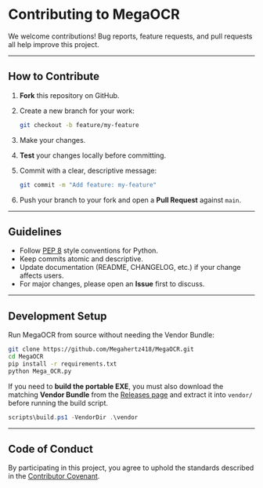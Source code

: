 # Contributing to MegaOCR

We welcome contributions!
Bug reports, feature requests, and pull requests all help improve this project.

---

## How to Contribute

1. **Fork** this repository on GitHub.

2. Create a new branch for your work:

   ```bash
   git checkout -b feature/my-feature
   ```

3. Make your changes.

4. **Test** your changes locally before committing.

5. Commit with a clear, descriptive message:

   ```bash
   git commit -m "Add feature: my-feature"
   ```

6. Push your branch to your fork and open a **Pull Request** against `main`.

---

## Guidelines

* Follow [PEP 8](https://peps.python.org/pep-0008/) style conventions for Python.
* Keep commits atomic and descriptive.
* Update documentation (README, CHANGELOG, etc.) if your change affects users.
* For major changes, please open an **Issue** first to discuss.

---

## Development Setup

Run MegaOCR from source without needing the Vendor Bundle:

```bash
git clone https://github.com/Megahertz418/MegaOCR.git
cd MegaOCR
pip install -r requirements.txt
python Mega_OCR.py
```

If you need to **build the portable EXE**, you must also download the matching **Vendor Bundle** from the [Releases page](../../releases) and extract it into `vendor/` before running the build script.

```powershell
scripts\build.ps1 -VendorDir .\vendor
```

---

## Code of Conduct

By participating in this project, you agree to uphold the standards described in the [Contributor Covenant](https://www.contributor-covenant.org/).